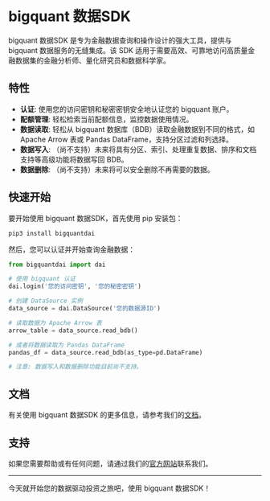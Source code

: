 # bigquant 数据SDK

bigquant 数据SDK 是专为金融数据查询和操作设计的强大工具，提供与 bigquant 数据服务的无缝集成。该 SDK 适用于需要高效、可靠地访问高质量金融数据集的金融分析师、量化研究员和数据科学家。

## 特性

- **认证**: 使用您的访问密钥和秘密密钥安全地认证您的 bigquant 账户。
- **配额管理**: 轻松检索当前配额信息，监控数据使用情况。
- **数据读取**: 轻松从 bigquant 数据库（BDB）读取金融数据到不同的格式，如 Apache Arrow 表或 Pandas DataFrame，支持分区过滤和列选择。
- **数据写入**: （尚不支持）未来将具有分区、索引、处理重复数据、排序和文档支持等高级功能将数据写回 BDB。
- **数据删除**: （尚不支持）未来将可以安全删除不再需要的数据。

## 快速开始

要开始使用 bigquant 数据SDK，首先使用 pip 安装包：

```shell
pip3 install bigquantdai
```

然后，您可以认证并开始查询金融数据：

```python
from bigquantdai import dai

# 使用 bigquant 认证
dai.login('您的访问密钥', '您的秘密密钥')

# 创建 DataSource 实例
data_source = dai.DataSource('您的数据源ID')

# 读取数据为 Apache Arrow 表
arrow_table = data_source.read_bdb()

# 或者将数据读取为 Pandas DataFrame
pandas_df = data_source.read_bdb(as_type=pd.DataFrame)

# 注意: 数据写入和数据删除功能目前尚不支持。
```

## 文档

有关使用 bigquant 数据SDK 的更多信息，请参考我们的[文档](https://bigquant.com/wiki/doc/sdk-gMEOV2bGYi)。

## 支持

如果您需要帮助或有任何问题，请通过我们的[官方网站](https://bigquant.com)联系我们。

---

今天就开始您的数据驱动投资之旅吧，使用 bigquant 数据SDK！